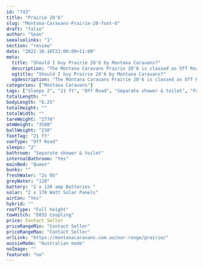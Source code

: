 ```yaml
---
id: "743"
title: "Prairie 20'6"
slug: "Montana-Caravans-Prairie-20-foot-6"
draft: "false"
author: "Sean"
seealsolinks: "1"
section: "review"
date: "2022-10-10T22:00:09+11:00"
meta:
  title: "Should I buy Prairie 20'6 by Montana Caravans?"
  description: "The Montana Caravans Prairie 20'6 is classed as Off Road, and sleeps 2 people. It is Australian made and comes in at 21 ft. It generally has Separate shower & toilet."
  ogtitle: "Should I buy Prairie 20'6 by Montana Caravans?"
  ogdescription: "The Montana Caravans Prairie 20'6 is classed as Off Road, and sleeps 2 people. It is Australian made and comes in at 21 ft. It generally has Separate shower & toilet."
categories: ["Montana Caravans"]
tags: ["Sleeps 2", "21 ft", "Off Road", "Separate shower & toilet", "Full height", "Price Unknown", "Australian made"]
totalLength: ""
bodyLength: "6.25"
totalHeight: ""
totalWidth: ""
tareWeight: "2770"
atmWeight: "3500"
ballWeight: "230"
footTag: "21 ft"
vanType: "Off Road"
sleeps: "2"
bathroom: "Separate shower & toilet"
internalBathroom: "Yes"
mainBed: "Queen"
bunks: ""
freshWater: "2x 95"
greyWater: "110"
battery: "2 x 120 amp Batteries "
solar: "2 x 170 Watt Solar Panels"
airCon: "Yes"
hybrid: ""
roofType: "Full height"
towHitch: "D035 Coupling"
price: Contact Seller
priceRangeMin: "Contact Seller"
priceRangeMax: "Contact Seller"
urlLink: "https://montanacaravans.com.au/our-range/prairie/"
aussieMade: "Australian made"
noImage: ""
featured: "no"
---
```

